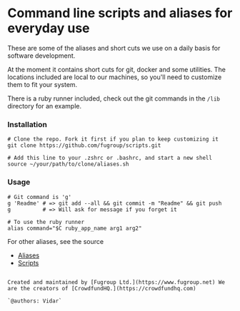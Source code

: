 # Command line scripts and aliases for everyday use

These are some of the aliases and short cuts we use on a daily basis for software development.

At the moment it contains short cuts for git, docker and some utilities. The locations included are local to our machines, so you'll need to customize them to fit your system.

There is a ruby runner included, check out the git commands in the `/lib` directory for an example.

### Installation
```
# Clone the repo. Fork it first if you plan to keep customizing it
git clone https://github.com/fugroup/scripts.git

# Add this line to your .zshrc or .bashrc, and start a new shell
source ~/your/path/to/clone/aliases.sh
```
### Usage
```
# Git command is 'g'
g 'Readme' # => git add --all && git commit -m "Readme" && git push
g          # => Will ask for message if you forget it

# To use the ruby runner
alias command="$C ruby_app_name arg1 arg2"
```

For other aliases, see the source
* [Aliases](https://github.com/fugroup/scripts/blob/master/aliases.sh)
* [Scripts](https://github.com/fugroup/scripts/tree/master/lib)
```

Created and maintained by [Fugroup Ltd.](https://www.fugroup.net) We are the creators of [CrowdfundHQ.](https://crowdfundhq.com)

`@authors: Vidar`
